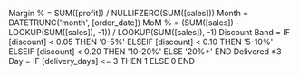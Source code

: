 Margin %         = SUM([profit]) / NULLIFZERO(SUM([sales]))
Month            = DATETRUNC('month', [order_date])
MoM %            = (SUM([sales]) - LOOKUP(SUM([sales]), -1)) / LOOKUP(SUM([sales]), -1)
Discount Band    = IF [discount] < 0.05 THEN '0-5%' ELSEIF [discount] < 0.10 THEN '5-10%'
                   ELSEIF [discount] < 0.20 THEN '10-20%' ELSE '20%+' END
Delivered ≤3 Day = IF [delivery_days] <= 3 THEN 1 ELSE 0 END
